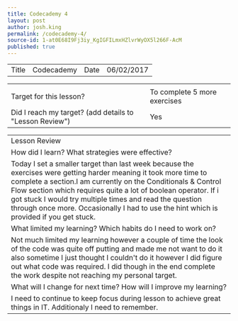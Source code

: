 ```yaml
---
title: Codecademy 4
layout: post
author: josh.king
permalink: /codecademy-4/
source-id: 1-at0E68I9Fj3iy_KgIGFILmxHZlvrWyOX5l266F-AcM
published: true
---
```

<table>
  <tr>
    <td>Title</td>
    <td> Codecademy</td>
    <td>Date</td>
    <td>06/02/2017</td>
  </tr>
</table>


<table>
  <tr>
    <td></td>
    <td></td>
  </tr>
  <tr>
    <td>Target for this lesson?</td>
    <td>  To complete 5 more exercises</td>
  </tr>
  <tr>
    <td>Did I reach my target? 
(add details to "Lesson Review")</td>
    <td>                              Yes</td>
  </tr>
</table>


<table>
  <tr>
    <td>Lesson Review</td>
  </tr>
  <tr>
    <td>How did I learn? What strategies were effective? </td>
  </tr>
  <tr>
    <td>Today I set a smaller target than last week because the exercises were getting harder meaning it took more time to complete a section.I am currently on the Conditionals & Control Flow section which requires quite a lot of boolean operator. If i got stuck I would try multiple times and read the question through once more. Occasionally I had to use the hint which is provided if you get stuck.</td>
  </tr>
  <tr>
    <td>What limited my learning? Which habits do I need to work on? </td>
  </tr>
  <tr>
    <td>Not much limited my learning however a couple of time the look of the code was quite off putting and made me not want to do it also sometime I just thought I couldn't do it however I did figure out what code was required. I did though in the end complete the work despite not reaching my personal target.</td>
  </tr>
  <tr>
    <td>What will I change for next time? How will I improve my learning?</td>
  </tr>
  <tr>
    <td>I need to continue to keep focus during lesson to achieve great things in IT. Additionaly I need to remember.</td>
  </tr>
</table>


